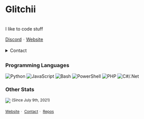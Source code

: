 
<div>
    <p>
      <h1>Glitchii</h1>
      <br>
      <div>
        I like to code stuff<br>
      </div>
    </p>
    <div>
      <div>
        <a href="https://discord.com/users/1089951200146886737">Discord</a>︲<a href="https://glitchii.github.io/">Website</a>
      </div>
    </div>
    <br>
  
  <details style="cursor: pointer;">
    <summary style="margin-bottom: 5px">Contact</summary>
    Discord username: <a href="https://discord.com/users/1089951200146886737">192.168.1.14</a><br>
    Email: <a href="mailto:qkn2n77dz@relay.firefox.com">qkn2n77dz@relay.firefox.com</a><br>
    I am quite active on Discord, so feel free to message me there if you like.
  </details>
  
  <div width="100%" height="1px" style="background: linear-gradient(to right, transparent, lightgrey, transparent); margin: 10px;"></div>
  <h3>Programming Languages</h3>
  
  ![Python](https://img.shields.io/badge/-Python-000?&logo=Python)
  ![JavaScript](https://img.shields.io/badge/-JavaScript-000?&logo=JavaScript)
  ![Bash](https://img.shields.io/badge/-Bash-000?&logo=GNUBash)
  ![PowerShell](https://img.shields.io/badge/-Powershell-000?&logo=Powershell)
  ![PHP](https://img.shields.io/badge/-PHP-000?&logo=PHP)
  ![C#/.Net](https://img.shields.io/badge/-CS/.Net-000?&logo=Java)
  <br>
  <h3>Other Stats</h3>
  
  ![](https://komarev.com/ghpvc/?username=glitchii&style=flat-square) <sup>(Since July 9th, 2021)</sup>
  
  </div>
  <!-- <p align="center" style="text-align: center; font-size:10px">I used '<a href="https://github.com/anuraghazra/github-readme-stats">github-readme-stats</a>' for the stats</p> -->
  </div>
  <sub>
    <!-- <a target="_blank" href="https://www.fiverr.com/...">Fiverr</a>︲ -->
    <a target="_blank" href="https://glitchii.github.io/">Website</a>︲
    <a target="_blank" href="https://glitchii.github.io/contact">Contact</a>︲
    <a target="_blank" href="https://github.com/Glitchii?tab=repositories">Repos</a>

